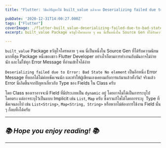 ```yaml
---
title: "Flutter: วิธีแก้ปัญหาใช้ built_value แล้วเจอ Deserializing failed due to Error: Bad State No element"

pubDate: '2020-12-31T14:00:27.000Z'
tags: ["Flutter"]
coverImage: ./flutter-built_value-deserializing-failed-due-to-bad-state-no-element/cover.jpeg
excerpt: built_value Package ขวัญใจใครหลาย ๆ คน นี่เป็นหนึ่งใน Source Gen ที่ได้รับความนิยมมากที่สุด Package หนึ่งของชาว Flutter Developer อย่างไรก็ตามการทำงานกับมันอาจไม่ง่ายนัก และไม่ใช่ทุก Error Message ที่อ่านเข้าใจได้ง่าย

---
```


`built_value` Package ขวัญใจใครหลาย ๆ คน นี่เป็นหนึ่งใน Source Gen ที่ได้รับความนิยมมากที่สุด Package หนึ่งของชาว Flutter Developer อย่างไรก็ตามการทำงานกับมันอาจไม่ง่ายนัก และไม่ใช่ทุก Error Message ที่อ่านเข้าใจได้ง่าย

`Deserializing failed due to Error: Bad State No element` เป็นอีกหนึ่ง Error Message ที่บอกได้ไม่ค่อยชัดเจนนัก และทำให้ผู้เขียนเองเคยงมกับการแก้มาแล้วทั้งวัน! จริงแล้ว Error นี่เกิดขึ้นจากปัญหาเกี่ยวกับ Type ของ Fields ใน Class ครับ

โดย Class ของเราอาจจะมี Field ที่มีประเภทเป็น `dynamic` อยู่ โดยอาจไม่ได้เป็นการระบุไปโดยตรง แต่อาจระบุไว้เป็นแบบ Implicit เช่น `List`, `Map` ครับ ซึ่งเราแก้ไขได้โดยการระบุ  Type ที่ชัดเจนลงไป เช่น `List<String>`, `Map<String, String>` หรือหากไม่ต้องการใช้งาน Field นั้น ๆ ก็ลบทิ้งได้ครับ

---

## *📚 Hope you enjoy reading! 📚*

---
